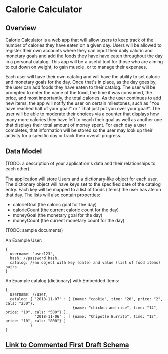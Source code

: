 # Calorie Calculator

## Overview

Calorie Calculator is a web app that will allow users to keep track of the number of calories they have eaten on a given day. 
Users will be allowed to register their own accounts where they can input their daily caloric and 
monetary goals and add the foods they have have eaten throughout the day in a personal catalog. 
This app will be a useful tool for those who are aiming to cut down on weight, to gain muscle, or to manage their expenses.

Each user will have their own catalog and will have the ability to set caloric and monetary goals for the day. 
Once that's in place, 
as the day goes by, the user can add foods they have eaten to their catalog. The user will be prompted to enter the name
of the food, the time it was consumed, the price, and most importantly, the total calories. As the user continues 
to add new items, the app will notify the user on certain milestones, such as "You have reached half of your goal!" or 
"That just put you over your goal!". The user will be able to moderate their choices via a counter that displays how many 
more calories they have left to reach their goal as well as another one that displays their total amount of money spent.
For each day a user completes, that information will be stored so the user may
look up their activity for a specific day or track their overall progress.

## Data Model

(TODO: a description of your application's data and their relationships to each other)

The application will store Users and a dictionary-like object for each user.
The dictionary object will have keys set to the specified date of the catalog entry.
Each key will be mapped to a list of foods (items) the user has ate on that day.
The lists will also contain properties:
- calorieGoal (the caloric goal for the day)
- calorieCount (the current caloric count for the day)
- moneyGoal (the monetary goal for the day)
- moneyCount (the current monetary count for the day)

(TODO: sample documents)

An Example User:

```
{
  username: "user123",
  hash: //password hash,
  catalog: //an object with key (date) and value (list of food items) pairs
}
```

An Example catalog (dictionary) with Embedded Items:

```
{
  username: //user,
  catalog: { '2018-11-07' : [ {name: "cookie", time: "20", price: "2", cals: "250"},
                              {name: "chicken and rice", time: "14", price: "10", cals: "500"} ],
             '2018-11-06' : [ {name: "Chipotle Burrito", time: "12", price: "10", cals: "800"} ]
           }
}
```

## [Link to Commented First Draft Schema](src/db.js)

